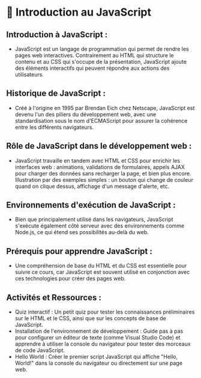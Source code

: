 # 📘 Introduction au JavaScript

## Introduction à JavaScript :
- JavaScript est un langage de programmation qui permet de rendre les pages web interactives. Contrairement au HTML qui structure le contenu et au CSS qui s'occupe de la présentation, JavaScript ajoute des éléments interactifs qui peuvent répondre aux actions des utilisateurs.

## Historique de JavaScript :
- Créé à l'origine en 1995 par Brendan Eich chez Netscape, JavaScript est devenu l'un des piliers du développement web, avec une standardisation sous le nom d'ECMAScript pour assurer la cohérence entre les différents navigateurs.

## Rôle de JavaScript dans le développement web :
- JavaScript travaille en tandem avec HTML et CSS pour enrichir les interfaces web : animations, validations de formulaires, appels AJAX pour charger des données sans recharger la page, et bien plus encore.
Illustration par des exemples simples : un bouton qui change de couleur quand on clique dessus, affichage d'un message d'alerte, etc.

## Environnements d'exécution de JavaScript :
- Bien que principalement utilisé dans les navigateurs, JavaScript s'exécute également côté serveur avec des environnements comme Node.js, ce qui étend ses possibilités au-delà du web.

## Prérequis pour apprendre JavaScript :
- Une compréhension de base du HTML et du CSS est essentielle pour suivre ce cours, car JavaScript est souvent utilisé en conjonction avec ces technologies pour créer des pages web.

## Activités et Ressources :
* Quiz interactif : Un petit quiz pour tester les connaissances préliminaires sur le HTML et le CSS, ainsi que sur les concepts de base de JavaScript.
* Installation de l'environnement de développement : Guide pas à pas pour configurer un éditeur de texte (comme Visual Studio Code) et apprendre à utiliser la console du navigateur pour tester des morceaux de code JavaScript.
* Hello World : Créer le premier script JavaScript qui affiche "Hello, World!" dans la console du navigateur ou directement sur une page web.